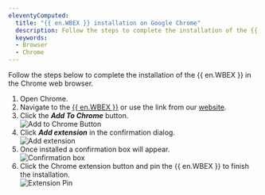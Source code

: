 ```yaml
---
eleventyComputed:
  title: "{{ en.WBEX }} installation on Google Chrome"
  description: Follow the steps to complete the installation of the {{ en.WBEX }} in the Chrome web browser. 
  keywords:
  - Browser
  - Chrome
---
```

Follow the steps below to complete the installation of the {{ en.WBEX }} in the Chrome web browser.

1. Open Chrome.
1. Navigate to the [{{ en.WBEX }}](https://chromewebstore.google.com/detail/devolutions-workspace/neimonjjffhehnojilepgfejkneaidmo) or use the link from our [website](https://devolutions.net/workspace).
1. Click the ***Add To Chrome*** button.  
![Add to Chrome Button](https://webdevolutions.azureedge.net/docs/en/kb/KB4805.png)  
1. Click ***Add extension*** in the confirmation dialog.  
![Add extension](https://webdevolutions.azureedge.net/docs/en/kb/KB4806.png)  
1. Once installed a confirmation box will appear.  
![Confirmation box](https://webdevolutions.azureedge.net/docs/en/kb/KB4807.png)  
1. Click the Chrome extension button and pin the {{ en.WBEX }} to finish the installation.  
![Extension Pin](https://webdevolutions.azureedge.net/docs/en/kb/KB4808.png)  
